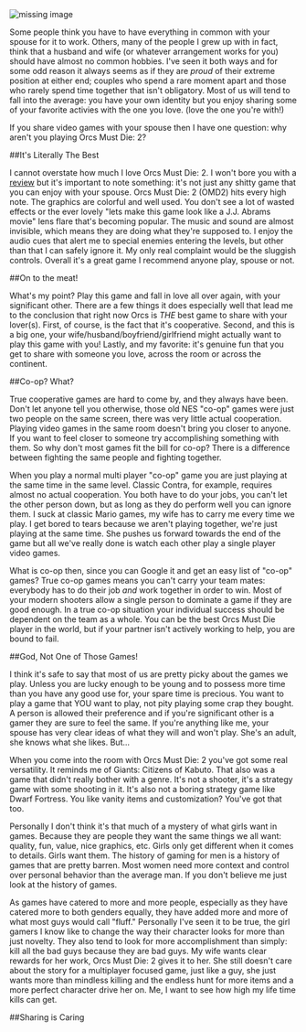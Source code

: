 <!-- 
.. link: 
.. description: 
.. tags:games,couples,indie 
.. date: 2013/11/01 18:47:42
.. title: Kill Orcs & Build A Better Marriage
.. slug: kill-orcs-build-a-better-marriage
-->

<img class="round" src="/OMDheader.jpg" alt="missing image"/>

Some people think you have to have everything in common with your spouse for it to work. Others, many of the people I grew up with in fact, think that a husband and wife (or whatever arrangement works for you) should have almost no common hobbies. I've seen it both ways and for some odd reason it always seems as if they are _proud_ of their extreme position at either end; couples who spend a rare moment apart and those who rarely spend time together that isn't obligatory. Most of us will tend to fall into the average: you have your own identity but you enjoy sharing some of your favorite activies with the one you love. (love the one you're with!)

If you share video games with your spouse then I have one question: why aren't you playing Orcs Must Die: 2? 

##It's Literally The Best 

I cannot overstate how much I love Orcs Must Die: 2. I won't bore you with a [review](http://www.metacritic.com/game/pc/orcs-must-die!-2) but it's important to note something: it's not just any shitty game that you can enjoy with your spouse. Orcs Must Die: 2 (OMD2) hits every high note. The graphics are colorful and well used. You don't see a lot of wasted effects or the ever lovely "lets make this game look like a J.J. Abrams movie" lens flare that's becoming popular. The music and sound are almost invisible, which means they are doing what they're supposed to. I enjoy the audio cues that alert me to special enemies entering the levels, but other than that I can safely ignore it. My only real complaint would be the sluggish controls. Overall it's a great game I recommend anyone play, spouse or not. 

##On to the meat!

What's my point? Play this game and fall in love all over again, with your significant other. There are a few things it does especially well that lead me to the conclusion that right now Orcs is _THE_ best game to share with your lover(s). First, of course, is the fact that it's cooperative. Second, and this is a big one, your wife/husband/boyfriend/girlfriend might actually want to play this game with you! Lastly, and my favorite: it's genuine fun that you get to share with someone you love, across the room or across the continent. 

##Co-op? What? 

True cooperative games are hard to come by, and they always have been. Don't let anyone tell you otherwise, those old NES "co-op" games were just two people on the same screen, there was very little actual cooperation. Playing video games in the same room doesn't bring you closer to anyone. If you want to feel closer to someone try accomplishing something with them. So why don't most games fit the bill for co-op? There is a difference between fighting the same people and fighting together. 

When you play a normal multi player "co-op" game you are just playing at the same time in the same level. Classic Contra, for example, requires almost no actual cooperation. You both have to do your jobs, you can't let the other person down, but as long as they do perform well you can ignore them. I suck at classic Mario games, my wife has to carry me every time we play. I get bored to tears because we aren't playing together, we're just playing at the same time. She pushes us forward towards the end of the game but all we've really done is watch each other play a single player video games. 

What is co-op then, since you can Google it and get an easy list of "co-op" games? True co-op games means you can't carry your team mates: everybody has to do their job _and_ work together in order to win. Most of your modern shooters allow a single person to dominate a game if they are good enough. In a true co-op situation your individual success should be dependent on the team as a whole. You can be the best Orcs Must Die player in the world, but if your partner isn't actively working to help, you are bound to fail. 

##God, Not One of Those Games!

I think it's safe to say that most of us are pretty picky about the games we play. Unless you are lucky enough to be young and to possess more time than you have any good use for, your spare time is precious. You want to play a game that YOU want to play, not pity playing some crap they bought. A person is allowed their preference and if you're significant other is a gamer they are sure to feel the same. If you're anything like me, your spouse has very clear ideas of what they will and won't play. She's an adult, she knows what she likes. But...

When you come into the room with Orcs Must Die: 2 you've got some real versatility. It reminds me of Giants: Citizens of Kabuto. That also was a game that didn't really bother with a genre. It's not a shooter, it's a strategy game with some shooting in it. It's also not a boring strategy game like Dwarf Fortress. You like vanity items and customization? You've got that too. 

Personally I don't think it's that much of a mystery of what girls want in games. Because they are people they want the same things we all want: quality, fun, value, nice graphics, etc. Girls only get different when it comes to details. Girls want them. The history of gaming for men is a history of games that are pretty barren. Most women need more context and control over personal behavior than the average man. If you don't believe me just look at the history of games. 

As games have catered to more and more people, especially as they have catered more to both genders equally, they have added more and more of what most guys would call "fluff." Personally I've seen it to be true, the girl gamers I know like to change the way their character looks for more than just novelty. They also tend to look for more accomplishment than simply: kill all the bad guys because they are bad guys. My wife wants clear rewards for her work, Orcs Must Die: 2 gives it to her. She still doesn't care about the story for a multiplayer focused game, just like a guy, she just wants more than mindless killing and the endless hunt for more items and a more perfect character drive her on. Me, I want to see how high my life time kills can get. 

##Sharing is Caring


